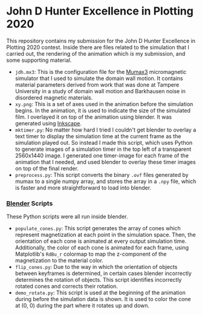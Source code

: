 # John D Hunter Excellence in Plotting 2020

This repository contains my submission for the John D Hunter Excellence in
Plotting 2020 contest. Inside there are files related to the simulation that
I carried out, the rendering of the animation which _is_ my submission, and
some supporting material.

* `jdh.mx3`: This is the configuration file for the [Mumax3][mumax]
  micromagnetic simulator that I used to simulate the domain wall motion. It
  contains material parameters derived from work that was done at Tampere
  University in a study of domain wall motion and Barkhausen noise in
  disordered magnetic materials.
* `xy.png`: This is a set of axes used in the animation before the simulation
  begins. In the animation, it is used to indicate the size of the simulated
  film. I overlayed it on top of the animation using blender. It was generated
  using [Inkscape][inkscape].
* `mktimer.py`: No matter how hard I tried I couldn't get blender to overlay
  a text timer to display the simulation time at the current frame as the
  simulation played out. So instead I made this script, which uses Python to
  generate images of a simulation timer in the top left of a transparent
  2560x1440 image. I generated one timer-image for each frame of the animation
  that I needed, and used blender to overlay these timer images on top of the
  final render.
* `preprocess.py`: This script converts the binary `.ovf` files generated by
  mumax to a single numpy array, and stores the array in a `.npy` file, which
  is faster and more straightforward to load into blender.


### [Blender][blender] Scripts
These Python scripts were all run inside blender.
* `populate_cones.py`: This script generates the array of cones which represent
  magnetization at each point in the simulation space. Then, the orientation
  of each cone is animated at every output simulation time. Additionally, the
  color of each cone is animated for each frame, using Matplotlib's `RdBu_r`
  colormap to map the z-component of the magnetization to the material color.
* `flip_cones.py`: Due to the way in which the orientation of objects between
  keyframes is determined, in certain cases blender incorrectly determines the
  rotation of objects. This script identifies incorrectly rotated cones
  and corrects their rotation.
* `demo_rotate.py`: This script is used at the beginning of the animation during
  before the simulation data is shown. It is used to color the cone at (0, 0)
  during the part where it rotates up and down.

[mumax]: https://github.com/mumax/3
[inkscape]: https://inkscape.org/
[blender]: https://www.blender.org/
